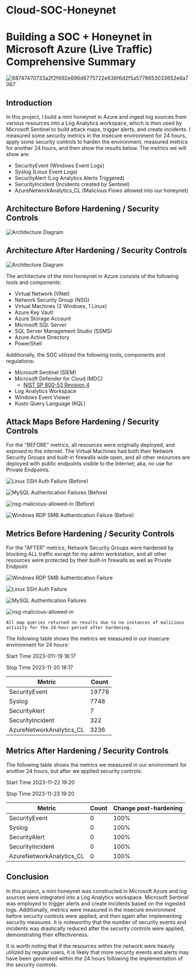 # Cloud-SOC-Honeynet

# Building a SOC + Honeynet in Microsoft Azure (Live Traffic) Comprehensive Summary

![68747470733a2f2f692e696d6775722e636f6d2f5a5778653033652e6a7067](https://github.com/Nick-Errington/Cloud-SOC-Honeynet/blob/main/Achitecture-Topology/topology-diagram.jpg)


## Introduction

In this project, I build a mini honeynet in Azure and ingest log sources from various resources into a Log Analytics workspace, which is then used by Microsoft Sentinel to build attack maps, trigger alerts, and create incidents. I measured some security metrics in the insecure environment for 24 hours, apply some security controls to harden the environment, measured metrics for another 24 hours, and then show the results below. The metrics we will show are:

- SecurityEvent (Windows Event Logs)
- Syslog (Linux Event Logs)
- SecurityAlert (Log Analytics Alerts Triggered)
- SecurityIncident (Incidents created by Sentinel)
- AzureNetworkAnalytics_CL (Malicious Flows allowed into our honeynet)

## Architecture Before Hardening / Security Controls
![Architecture Diagram](https://github.com/Nick-Errington/Cloud-SOC-Honeynet/blob/main/Achitecture-Topology/architecture-before.jfif)

## Architecture After Hardening / Security Controls
![Architecture Diagram](https://github.com/Nick-Errington/Cloud-SOC-Honeynet/blob/main/Achitecture-Topology/architecture-after.jfif)

The architecture of the mini honeynet in Azure consists of the following tools and components:

- Virtual Network (VNet)
- Network Security Group (NSG)
- Virtual Machines (2 Windows, 1 Linux)
- Azure Key Vault
- Azure Storage Account
- Microsoft SQL Server
- SQL Server Management Studio (SSMS)
- Azure Active Directory
- PowerShell

Additionally, the SOC utilized the following tools, components and regulations: 
- Microsoft Sentinel (SIEM)
- Microsoft Defender for Cloud (MDC)
  - [NIST SP 800-53 Revision 4](https://csrc.nist.gov/publications/detail/sp/800-53/rev-4/archive/2015-01-22)
- Log Analytics Workspace
- Windows Event Viewer
- Kusto Query Language (KQL)

## Attack Maps Before Hardening / Security Controls

For the "BEFORE" metrics, all resources were originally deployed, and exposed to the internet. The Virtual Machines had both their Network Security Groups and built-in firewalls wide open, and all other resources are deployed with public endpoints visible to the Internet; aka, no use for Private Endpoints.

![Linux SSH Auth Failure (Before)](https://github.com/Nick-Errington/Cloud-SOC-Honeynet/blob/main/Attack-Maps/linux-ssh-auth-fail-before.PNG)

![MySQL Authentication Failures (Before)](https://github.com/Nick-Errington/Cloud-SOC-Honeynet/blob/main/Attack-Maps/mssql-auth-fail-before.PNG)

![nsg-malicious-allowed-in (Before)](https://github.com/Nick-Errington/Cloud-SOC-Honeynet/blob/main/Attack-Maps/nsg-malicious-allowed-in-before.PNG)

![Windows RDP   SMB Authentication Failure (Before)](https://github.com/Nick-Errington/Cloud-SOC-Honeynet/blob/main/Attack-Maps/windows-rdp-auth-fail-before.PNG)


## Metrics Before Hardening / Security Controls

For the "AFTER" metrics, Network Security Groups were hardened by blocking ALL traffic except for my admin workstation, and all other resources were protected by their built-in firewalls as well as Private Endpoint


![Windows RDP   SMB Authentication Failure](8)

![Linux SSH Auth Failure](9)

![MySQL Authentication Failures](10)

![nsg-malicious-allowed-in](11)

```All map queries returned no results due to no instances of malicious activity for the 24-hour period after hardening.```

The following table shows the metrics we measured in our insecure environment for 24 hours:

Start Time 2023-011-19 18:17

Stop Time	2023-11-20 18:17
<div>

| Metric                   | Count
| ------------------------ | -----
| SecurityEvent            | 19778
| Syslog                   | 7748
| SecurityAlert            | 7
| SecurityIncident         | 322
| AzureNetworkAnalytics_CL | 3236


## Metrics After Hardening / Security Controls

The following table shows the metrics we measured in our environment for another 24 hours, but after we applied security controls:

Start Time 2023-11-22 19:20

Stop Time	2023-11-23 19:20

| Metric                   | Count | Change post-hardening
| ------------------------ | ----- | --------------------- 
| SecurityEvent            | 0 | 100%
| Syslog                   | 0 | 100%
| SecurityAlert            | 0 | 100%
| SecurityIncident         | 0 | 100%
| AzureNetworkAnalytics_CL | 0 | 100%

## Conclusion

In this project, a mini honeynet was constructed in Microsoft Azure and log sources were integrated into a Log Analytics workspace. Microsoft Sentinel was employed to trigger alerts and create incidents based on the ingested logs. Additionally, metrics were measured in the insecure environment before security controls were applied, and then again after implementing security measures. It is noteworthy that the number of security events and incidents was drastically reduced after the security controls were applied, demonstrating their effectiveness.

It is worth noting that if the resources within the network were heavily utilized by regular users, it is likely that more security events and alerts may have been generated within the 24 hours following the implementation of the security controls.
